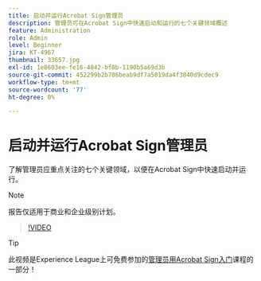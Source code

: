 ```yaml
---
title: 启动并运行Acrobat Sign管理员
description: 管理员可在Acrobat Sign中快速启动和运行的七个关键领域概述
feature: Administration
role: Admin
level: Beginner
jira: KT-4967
thumbnail: 33657.jpg
exl-id: 1e8603ee-fe16-4842-bf0b-1190b5a69d3b
source-git-commit: 452299b2b786beab9df7a5019da4f3840d9cdec9
workflow-type: tm+mt
source-wordcount: '77'
ht-degree: 0%

---
```


# 启动并运行Acrobat Sign管理员

了解管理员应重点关注的七个关键领域，以便在Acrobat Sign中快速启动并运行。

>[!NOTE]
>
>报告仅适用于商业和企业级别计划。

>[!VIDEO](https://video.tv.adobe.com/v/33657?quality=12&learn=on&hidetitle=true)

>[!TIP]
>
>此视频是Experience League上可免费参加的[管理员用Acrobat Sign入门](https://experienceleague.adobe.com/?recommended=Sign-A-1-2020.2)课程的一部分！
